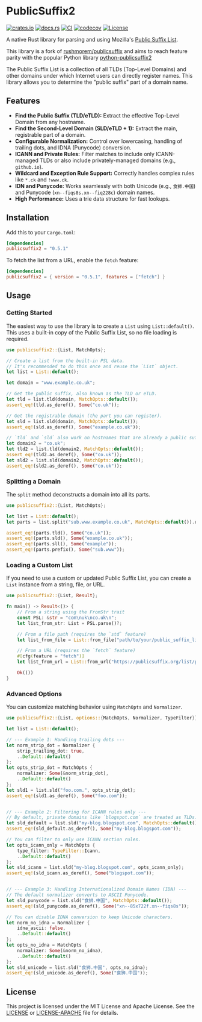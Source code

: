 # PublicSuffix2

[![crates.io](https://img.shields.io/crates/v/publicsuffix2.svg)](https://crates.io/crates/publicsuffix2)
[![docs.rs](https://docs.rs/publicsuffix2/badge.svg)](https://docs.rs/publicsuffix2)
[![CI](https://github.com/chancetudor/publicsuffix2/actions/workflows/ci.yml/badge.svg)](https://github.com/chancetudor/publicsuffix2/actions/workflows/ci.yml)
[![codecov](https://codecov.io/github/chancetudor/publicsuffix2/graph/badge.svg?token=9NPNU81LVZ)](https://codecov.io/github/chancetudor/publicsuffix2)
[![License](https://img.shields.io/crates/l/publicsuffix2.svg)](https://github.com/chancetudor/publicsuffix2/blob/main/LICENSE)

A native Rust library for parsing and using Mozilla's [Public Suffix List](https://publicsuffix.org/).

This library is a fork of [rushmorem/publicsuffix](https://github.com/rushmorem/publicsuffix) and aims to reach feature parity with the popular Python library [python-publicsuffix2](https://github.com/aboutcode-org/python-publicsuffix2)

The Public Suffix List is a collection of all TLDs (Top-Level Domains) and other domains under which Internet users can directly register names. This library allows you to determine the "public suffix" part of a domain name.

## Features

* **Find the Public Suffix (TLD/eTLD):** Extract the effective Top-Level Domain from any hostname.
* **Find the Second-Level Domain (SLD/eTLD + 1):** Extract the main, registrable part of a domain.
* **Configurable Normalization:** Control over lowercasing, handling of trailing dots, and IDNA (Punycode) conversion.
* **ICANN and Private Rules:** Filter matches to include only ICANN-managed TLDs or also include privately-managed domains (e.g., `github.io`).
* **Wildcard and Exception Rule Support:** Correctly handles complex rules like `*.ck` and `!www.ck`.
* **IDN and Punycode:** Works seamlessly with both Unicode (e.g., `食狮.中国`) and Punycode (`xn--fiqs8s.xn--fiq228c`) domain names.
* **High Performance:** Uses a trie data structure for fast lookups.

## Installation

Add this to your `Cargo.toml`:

```toml
[dependencies]
publicsuffix2 = "0.5.1"
```

To fetch the list from a URL, enable the `fetch` feature:

```toml
[dependencies]
publicsuffix2 = { version = "0.5.1", features = ["fetch"] }
```

## Usage

### Getting Started

The easiest way to use the library is to create a `List` using `List::default()`. This uses a built-in copy of the Public Suffix List, so no file loading is required.

```rust
use publicsuffix2::{List, MatchOpts};

// Create a list from the built-in PSL data.
// It's recommended to do this once and reuse the `List` object.
let list = List::default();

let domain = "www.example.co.uk";

// Get the public suffix, also known as the TLD or eTLD.
let tld = list.tld(domain, MatchOpts::default());
assert_eq!(tld.as_deref(), Some("co.uk"));

// Get the registrable domain (the part you can register).
let sld = list.sld(domain, MatchOpts::default());
assert_eq!(sld.as_deref(), Some("example.co.uk"));

// `tld` and `sld` also work on hostnames that are already a public suffix.
let domain2 = "co.uk";
let tld2 = list.tld(domain2, MatchOpts::default());
assert_eq!(tld2.as_deref(), Some("co.uk"));
let sld2 = list.sld(domain2, MatchOpts::default());
assert_eq!(sld2.as_deref(), Some("co.uk"));
```

### Splitting a Domain

The `split` method deconstructs a domain into all its parts.

```rust
use publicsuffix2::{List, MatchOpts};

let list = List::default();
let parts = list.split("sub.www.example.co.uk", MatchOpts::default()).unwrap();

assert_eq!(parts.tld(), Some("co.uk"));
assert_eq!(parts.sld(), Some("example.co.uk"));
assert_eq!(parts.sll(), Some("example"));
assert_eq!(parts.prefix(), Some("sub.www"));
```

### Loading a Custom List

If you need to use a custom or updated Public Suffix List, you can create a `List` instance from a string, file, or URL.

```rust
use publicsuffix2::{List, Result};

fn main() -> Result<()> {
    // From a string using the FromStr trait
    const PSL: &str = "com\nuk\nco.uk\n";
    let list_from_str: List = PSL.parse()?;

    // From a file path (requires the `std` feature)
    let list_from_file = List::from_file("path/to/your/public_suffix_list.dat")?;

    // From a URL (requires the `fetch` feature)
    #[cfg(feature = "fetch")]
    let list_from_url = List::from_url("https://publicsuffix.org/list/public_suffix_list.dat")?;

    Ok(())
}
```

### Advanced Options

You can customize matching behavior using `MatchOpts` and `Normalizer`.

```rust
use publicsuffix2::{List, options::{MatchOpts, Normalizer, TypeFilter}};

let list = List::default();

// --- Example 1: Handling trailing dots ---
let norm_strip_dot = Normalizer {
    strip_trailing_dot: true,
    ..Default::default()
};
let opts_strip_dot = MatchOpts {
    normalizer: Some(&norm_strip_dot),
    ..Default::default()
};
let sld1 = list.sld("foo.com.", opts_strip_dot);
assert_eq!(sld1.as_deref(), Some("foo.com"));


// --- Example 2: Filtering for ICANN rules only ---
// By default, private domains like `blogspot.com` are treated as TLDs.
let sld_default = list.sld("my-blog.blogspot.com", MatchOpts::default());
assert_eq!(sld_default.as_deref(), Some("my-blog.blogspot.com"));

// You can filter to only use ICANN section rules.
let opts_icann_only = MatchOpts {
    type_filter: TypeFilter::Icann,
    ..Default::default()
};
let sld_icann = list.sld("my-blog.blogspot.com", opts_icann_only);
assert_eq!(sld_icann.as_deref(), Some("blogspot.com"));


// --- Example 3: Handling Internationalized Domain Names (IDN) ---
// The default normalizer converts to ASCII Punycode.
let sld_punycode = list.sld("食狮.中国", MatchOpts::default());
assert_eq!(sld_punycode.as_deref(), Some("xn--85x722f.xn--fiqs8s"));

// You can disable IDNA conversion to keep Unicode characters.
let norm_no_idna = Normalizer {
    idna_ascii: false,
    ..Default::default()
};
let opts_no_idna = MatchOpts {
    normalizer: Some(&norm_no_idna),
    ..Default::default()
};
let sld_unicode = list.sld("食狮.中国", opts_no_idna);
assert_eq!(sld_unicode.as_deref(), Some("食狮.中国"));
```

## License

This project is licensed under the MIT License and Apache License. See the [LICENSE](LICENSE) or [LICENSE-APACHE](LICENSE-APACHE) file for details.
